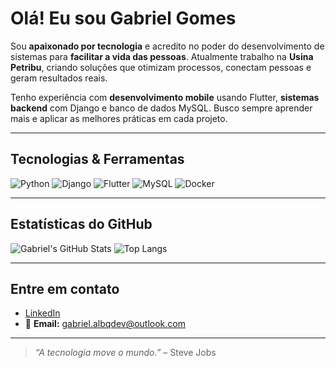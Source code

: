 # Olá! Eu sou Gabriel Gomes

Sou **apaixonado por tecnologia** e acredito no poder do desenvolvimento de sistemas para **facilitar a vida das pessoas**. Atualmente trabalho na **Usina Petribu**, criando soluções que otimizam processos, conectam pessoas e geram resultados reais. 

Tenho experiência com **desenvolvimento mobile** usando Flutter, **sistemas backend** com Django e banco de dados MySQL. Busco sempre aprender mais e aplicar as melhores práticas em cada projeto.

---

## Tecnologias & Ferramentas

![Python](https://img.shields.io/badge/Python-3776AB?style=for-the-badge&logo=python&logoColor=white)
![Django](https://img.shields.io/badge/Django-092E20?style=for-the-badge&logo=django&logoColor=white)
![Flutter](https://img.shields.io/badge/Flutter-02569B?style=for-the-badge&logo=flutter&logoColor=white)
![MySQL](https://img.shields.io/badge/MySQL-4479A1?style=for-the-badge&logo=mysql&logoColor=white)
![Docker](https://img.shields.io/badge/Docker-2496ED?style=for-the-badge&logo=docker&logoColor=white)

---

##  Estatísticas do GitHub

![Gabriel's GitHub Stats](https://github-readme-stats.vercel.app/api?username=GabrielAlb20&show_icons=true&theme=github_dark&count_private=true)
![Top Langs](https://github-readme-stats.vercel.app/api/top-langs/?username=GabrielAlb20&layout=compact&theme=github_dark)

---

##  Entre em contato

- [LinkedIn](https://www.linkedin.com/in/gabriel-albqr/)
- 📧 **Email:** gabriel.albqdev@outlook.com

---

> *“A tecnologia move o mundo.”* – Steve Jobs
